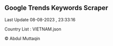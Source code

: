 

## Google Trends Keywords Scraper 
 
Last Update 08-08-2023 , 23:33:16

Country List :
VIETNAM.json



© Abdul Muttaqin 
